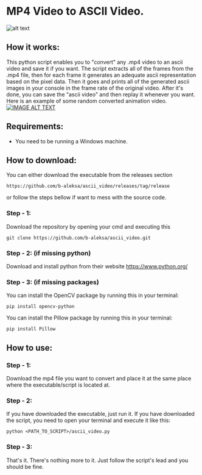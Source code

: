 # MP4 Video to ASCII Video. 
![alt text](https://i.imgur.com/mzS9aYy.png)
## How it works:
This python script enables you to "convert" any .mp4 video to an ascii video and save it if you want.
The script extracts all of the frames from the .mp4 file, then for each frame it generates an adequate ascii representation based on the pixel data. 
Then it goes and prints all of the generated ascii images in your console in the frame rate of the original video.
After it's done, you can save the "ascii video" and then replay it whenever you want.
Here is an example of some random converted animation video.
[![IMAGE ALT TEXT](http://img.youtube.com/vi/j4fib_BHzdc/0.jpg)](http://www.youtube.com/watch?v=j4fib_BHzdc "ASCII Video")

## Requirements:
- You need to be running a Windows machine.
## How to download:
You can either download the executable from the releases section
```
https://github.com/b-aleksa/ascii_video/releases/tag/release
```
or follow the steps bellow if want to mess with the source code.
### Step - 1:
Download the repository by opening your cmd and executing this
```
git clone https://github.com/b-aleksa/ascii_video.git
```
### Step - 2: (if missing python)
Download and install python from their website https://www.python.org/
### Step - 3: (if missing packages)
You can install the OpenCV package by running this in your terminal:
```
pip install opencv-python 
```
You can install the Pillow package by running this in your terminal:
```
pip install Pillow
```
## How to use:
### Step - 1:
Download the mp4 file you want to convert and place it at the same place where the executable/script is located at.
### Step - 2:
If you have downloaded the executable, just run it.
If you have downloaded the script, you need to open your terminal and execute it like this:
```
python <PATH_TO_SCRIPT>/ascii_video.py
```
### Step - 3:
That's it. There's nothing more to it. Just follow the script's lead and you should be fine.
